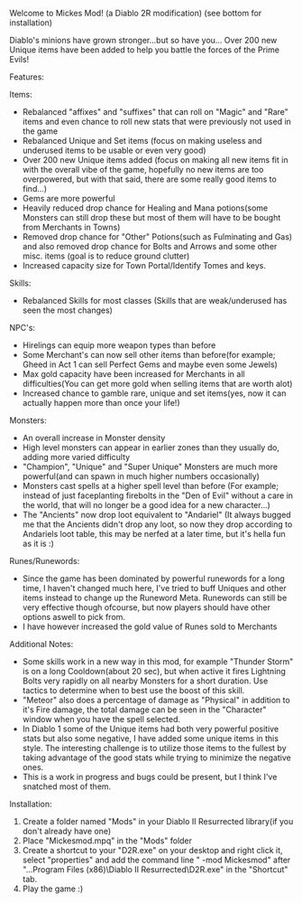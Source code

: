 Welcome to Mickes Mod! (a Diablo 2R modification) (see bottom for installation)

Diablo's minions have grown stronger...but so have you... 
Over 200 new Unique items have been added to help you battle the forces of the Prime Evils!

Features:

Items:
- Rebalanced "affixes" and "suffixes" that can roll on "Magic" and "Rare" items 
and even chance to roll new stats that were previously not used in the game 
- Rebalanced Unique and Set items (focus on making useless and underused items to be usable or even very good)
- Over 200 new Unique items added (focus on making all new items fit in with the overall vibe of the game, 
hopefully no new items are too overpowered, but with that said, there are some really good items to find...)
- Gems are more powerful
- Heavily reduced drop chance for Healing and Mana potions(some Monsters can still drop these but 
most of them will have to be bought from Merchants in Towns)
- Removed drop chance for "Other" Potions(such as Fulminating and Gas) and also removed drop chance for Bolts and Arrows and some other misc. items
(goal is to reduce ground clutter)
- Increased capacity size for Town Portal/Identify Tomes and keys.

Skills:
- Rebalanced Skills for most classes (Skills that are weak/underused has seen the most changes)

NPC's:
- Hirelings can equip more weapon types than before
- Some Merchant's can now sell other items than before(for example; Gheed in Act 1 can sell Perfect Gems and maybe even some Jewels)
- Max gold capacity have been increased for Merchants in all difficulties(You can get more gold when selling items that are worth alot)
- Increased chance to gamble rare, unique and set items(yes, now it can actually happen more than once your life!) 

Monsters:
- An overall increase in Monster density
- High level monsters can appear in earlier zones than they usually do, adding more varied difficulty
- "Champion", "Unique" and "Super Unique" Monsters are much more powerful(and can spawn in much higher numbers occasionally)
- Monsters cast spells at a higher spell level than before (For example; instead of just faceplanting firebolts
in the "Den of Evil" without a care in the world, that will no longer be a good idea for a new character...)
- The "Ancients" now drop loot equivalent to "Andariel" (It always bugged me that the Ancients didn't drop any loot,
so now they drop according to Andariels loot table, this may be nerfed at a later time, but it's hella fun as it is :)

Runes/Runewords:
- Since the game has been dominated by powerful runewords for a long time, I haven't changed much here, I've tried to buff Uniques and
other items instead to change up the Runeword Meta. Runewords can still be very effective though ofcourse, but now players should have other
options aswell to pick from.
- I have however increased the gold value of Runes sold to Merchants

Additional Notes:
- Some skills work in a new way in this mod, for example "Thunder Storm" is on a long Cooldown(about 20 sec), but when active it
fires Lightning Bolts very rapidly on all nearby Monsters for a short duration. Use tactics to determine when to best use the boost of this skill.
- "Meteor" also does a percentage of damage as "Physical" in addition to it's Fire damage, 
the total damage can be seen in the "Character" window when you have the spell selected.
- In Diablo 1 some of the Unique items had both very powerful positive stats but also some negative,
I have added some unique items in this style. The interesting challenge is to utilize those items to the fullest by taking advantage of
the good stats while trying to minimize the negative ones.
- This is a work in progress and bugs could be present, but I think I've snatched most of them.


Installation:
1. Create a folder named "Mods" in your Diablo II Resurrected library(if you don't already have one)
2. Place "Mickesmod.mpq" in the "Mods" folder
3. Create a shortcut to your "D2R.exe" on your desktop and right click it,
select "properties" and add the command line " -mod Mickesmod" after "...Program Files (x86)\Diablo II Resurrected\D2R.exe" in the "Shortcut" tab.
4. Play the game :)
